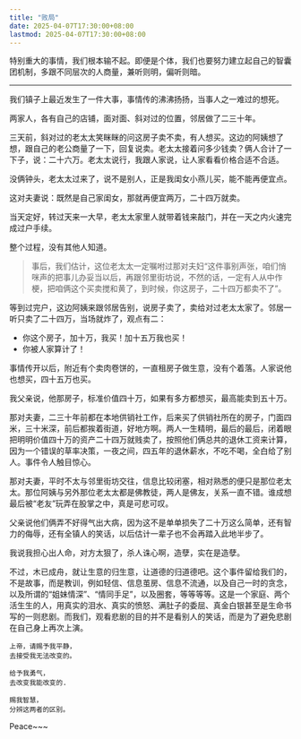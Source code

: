 ```yaml
---
title: "败局"
date: 2025-04-07T17:30:00+08:00
lastmod: 2025-04-07T17:30:00+08:00
---
```


特别重大的事情，我们根本输不起。即便是个体，我们也要努力建立起自己的智囊团机制，多跟不同层次的人商量，兼听则明，偏听则暗。

<!--more-->

-----

我们镇子上最近发生了一件大事，事情传的沸沸扬扬，当事人之一难过的想死。

两家人，各有自己的店铺，面对面、斜对过的位置，邻居做了二三十年。

三天前，斜对过的老太太笑眯眯的问这房子卖不卖，有人想买。这边的阿姨想了想，跟自己的老公商量了一下，回复说卖。老太太接着问多少钱卖？俩人合计了一下子，说：二十六万。老太太说行，我跟人家说，让人家看看价格合适不合适。

没俩钟头，老太太过来了，说不是别人，正是我闺女小燕儿买，能不能再便宜点。

这对夫妻说：既然是自己家闺女，那就再便宜两万，二十四万就卖。

当天定好，转过天来一大早，老太太家里人就带着钱来敲门，并在一天之内火速完成过户手续。

整个过程，没有其他人知道。

> 事后，我们估计，这位老太太一定嘱咐过那对夫妇“这件事别声张，咱们悄咪声的把事儿办妥当以后，再跟邻里街坊说，不然的话，一定有人从中作梗，把咱俩这个买卖搅和黄了，到时候，你这房子，二十四万都卖不了”。

等到过完户，这边阿姨来跟邻居告别，说房子卖了，卖给对过老太太家了。邻居一听只卖了二十四万，当场就炸了，观点有二：

- 你这个房子，加十万，我买！加十五万我也买！
- 你被人家算计了！

事情传开以后，附近有个卖肉卷饼的，一直租房子做生意，没有个着落。人家说他也想买，四十五万也买。

我父亲说，他那房子，标准价值四十万，如果有多方都想买，最高能卖到五十万。

那对夫妻，二三十年前都在本地供销社工作，后来买了供销社所在的房子，门面四米，三十米深，前后都挨着街道，好地方啊。两人一生精明，最后的最后，闭着眼把明明价值四十万的资产二十四万就贱卖了，按照他们俩总共的退休工资来计算，因为一个错误的草率决策，一夜之间，四五年的退休薪水，不吃不喝，全白给了别人。事件令人触目惊心。

那对夫妻，平时不太与邻里街坊交往，信息比较闭塞，相对熟悉的便只是那位老太太。那位阿姨与另外那位老太太都是佛教徒，两人是佛友，关系一直不错。谁成想最后被“老友”玩弄在股掌之中，真是可悲可叹。

父亲说他们俩弄不好得气出大病，因为这不是单单损失了二十万这么简单，还有智力的侮辱，还有全镇人的笑话，以后估计一辈子也不会再踏入此地半步了。

我说我担心出人命，对方太狠了，杀人诛心啊，造孽，实在是造孽。

不过，木已成舟，就让生意的归生意，让道德的归道德吧。这个事件留给我们的，不是故事，而是教训，例如轻信、信息茧房、信息不流通，以及自己一时的贪念，以及所谓的“姐妹情深”、“情同手足”，以及圈套，等等等等。这是一个家庭、两个活生生的人，用真实的泪水、真实的愤怒、满肚子的委屈、真金白银甚至是生命书写的一则悲剧。而我们，观看悲剧的目的并不是看别人的笑话，而是为了避免悲剧在自己身上再次上演。

````
上帝，请赐予我平静，
去接受我无法改变的。

给予我勇气，
去改变我能改变的.

赐我智慧，
分辨这两者的区别。
````

Peace~~~